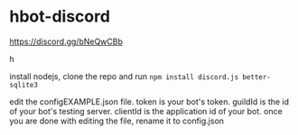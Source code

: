 # hbot-discord
https://discord.gg/bNeQwCBb

h

install nodejs, clone the repo and run ```npm install discord.js better-sqlite3``` 

edit the configEXAMPLE.json file.
token is your bot's token.
guildId is the id of your bot's testing server.
clientId is the application id of your bot.
once you are done with editing the file, rename it to config.json
